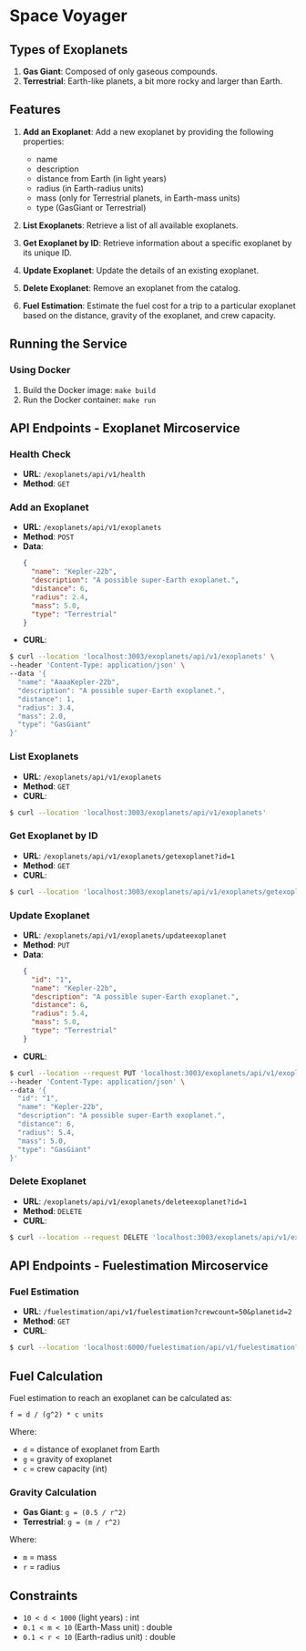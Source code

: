 # Space Voyager

## Types of Exoplanets

1. **Gas Giant**: Composed of only gaseous compounds.
2. **Terrestrial**: Earth-like planets, a bit more rocky and larger than Earth.

## Features

1. **Add an Exoplanet**: Add a new exoplanet by providing the following properties:
   - name
   - description
   - distance from Earth (in light years)
   - radius (in Earth-radius units)
   - mass (only for Terrestrial planets, in Earth-mass units)
   - type (GasGiant or Terrestrial)

2. **List Exoplanets**: Retrieve a list of all available exoplanets.

3. **Get Exoplanet by ID**: Retrieve information about a specific exoplanet by its unique ID.

4. **Update Exoplanet**: Update the details of an existing exoplanet.

5. **Delete Exoplanet**: Remove an exoplanet from the catalog.

6. **Fuel Estimation**: Estimate the fuel cost for a trip to a particular exoplanet based on the distance, gravity of the exoplanet, and crew capacity.

## Running the Service

### Using Docker

1. Build the Docker image: `make build`
2. Run the Docker container: `make run`

## API Endpoints - Exoplanet Mircoservice

### Health Check
- **URL**: `/exoplanets/api/v1/health`
- **Method**: `GET`

### Add an Exoplanet

- **URL**: `/exoplanets/api/v1/exoplanets`
- **Method**: `POST`
- **Data**: 
  ```json
  {
    "name": "Kepler-22b",
    "description": "A possible super-Earth exoplanet.",
    "distance": 6,
    "radius": 2.4,
    "mass": 5.0,
    "type": "Terrestrial"
  }
  ```
- **CURL**:
```bash
$ curl --location 'localhost:3003/exoplanets/api/v1/exoplanets' \
--header 'Content-Type: application/json' \
--data '{
  "name": "AaaaKepler-22b",
  "description": "A possible super-Earth exoplanet.",
  "distance": 1,
  "radius": 3.4,
  "mass": 2.0,
  "type": "GasGiant"
}'
```

### List Exoplanets

- **URL**: `/exoplanets/api/v1/exoplanets`
- **Method**: `GET`
- **CURL**:
```bash
$ curl --location 'localhost:3003/exoplanets/api/v1/exoplanets'
```

### Get Exoplanet by ID

- **URL**: `/exoplanets/api/v1/exoplanets/getexoplanet?id=1`
- **Method**: `GET`
- **CURL**:
```bash
$ curl --location 'localhost:3003/exoplanets/api/v1/exoplanets/getexoplanet?id=3'
```

### Update Exoplanet

- **URL**: `/exoplanets/api/v1/exoplanets/updateexoplanet`
- **Method**: `PUT`
- **Data**: 
  ```json
  {
    "id": "1",
    "name": "Kepler-22b",
    "description": "A possible super-Earth exoplanet.",
    "distance": 6,
    "radius": 5.4,
    "mass": 5.0,
    "type": "Terrestrial"
  }
  ```
- **CURL**:
```bash
$ curl --location --request PUT 'localhost:3003/exoplanets/api/v1/exoplanets/updateexoplanet' \
--header 'Content-Type: application/json' \
--data '{
  "id": "1",
  "name": "Kepler-22b",
  "description": "A possible super-Earth exoplanet.",
  "distance": 6,
  "radius": 5.4,
  "mass": 5.0,
  "type": "GasGiant"
}'
```

### Delete Exoplanet

- **URL**: `/exoplanets/api/v1/exoplanets/deleteexoplanet?id=1`
- **Method**: `DELETE`
- **CURL**:
```bash
$ curl --location --request DELETE 'localhost:3003/exoplanets/api/v1/exoplanets/deleteexoplanet?id=1'
```

## API Endpoints - Fuelestimation Mircoservice

### Fuel Estimation

- **URL**: `/fuelestimation/api/v1/fuelestimation?crewcount=50&planetid=2`
- **Method**: `GET`
- **CURL**:
```bash
$ curl --location 'localhost:6000/fuelestimation/api/v1/fuelestimation?crewcount=50&planetid=1'
```

## Fuel Calculation

Fuel estimation to reach an exoplanet can be calculated as:

```
f = d / (g^2) * c units
```

Where:
- `d` = distance of exoplanet from Earth
- `g` = gravity of exoplanet
- `c` = crew capacity (int)

### Gravity Calculation

- **Gas Giant**: `g = (0.5 / r^2)`
- **Terrestrial**: `g = (m / r^2)`

Where:
- `m` = mass
- `r` = radius

## Constraints

- `10 < d < 1000` (light years) : int
- `0.1 < m < 10` (Earth-Mass unit) : double
- `0.1 < r < 10` (Earth-radius unit) : double
